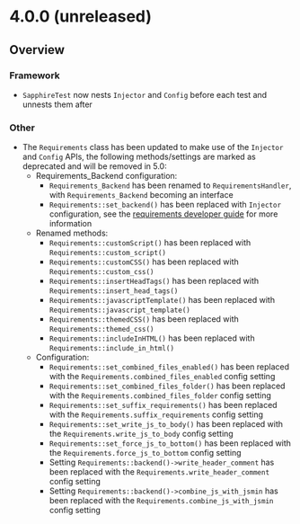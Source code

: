 # 4.0.0 (unreleased)

## Overview

### Framework

 * `SapphireTest` now nests `Injector` and `Config` before each test and unnests them after

### Other

 * The `Requirements` class has been updated to make use of the `Injector` and `Config` APIs, the
   following methods/settings are marked as deprecated and will be removed in 5.0:
	* Requirements_Backend configuration:
		- `Requirements_Backend` has been renamed to `RequirementsHandler`, with `Requirements_Backend` becoming an interface
		- `Requirements::set_backend()` has been replaced with `Injector` configuration, see the [requirements developer guide](/developer_guides/templates/requirements#extending--customising) for more information
	* Renamed methods:
		- `Requirements::customScript()` has been replaced with `Requirements::custom_script()`
		- `Requirements::customCSS()` has been replaced with `Requirements::custom_css()`
		- `Requirements::insertHeadTags()` has been replaced with `Requirements::insert_head_tags()`
		- `Requirements::javascriptTemplate()` has been replaced with `Requirements::javascript_template()`
		- `Requirements::themedCSS()` has been replaced with `Requirements::themed_css()`
		- `Requirements::includeInHTML()` has been replaced with `Requirements::include_in_html()`
	* Configuration:
		- `Requirements::set_combined_files_enabled()` has been replaced with the `Requirements.combined_files_enabled` config setting
		- `Requirements::set_combined_files_folder()` has been replaced with the `Requirements.combined_files_folder` config setting
		- `Requirements::set_suffix_requirements()` has been replaced with the `Requirements.suffix_requirements` config setting
		- `Requirements::set_write_js_to_body()` has been replaced with the `Requirements.write_js_to_body` config setting
		- `Requirements::set_force_js_to_bottom()` has been replaced with the `Requirements.force_js_to_bottom` config setting
		- Setting `Requirements::backend()->write_header_comment` has been replaced with the `Requirements.write_header_comment` config setting
		- Setting `Requirements::backend()->combine_js_with_jsmin` has been replaced with the `Requirements.combine_js_with_jsmin` config setting
